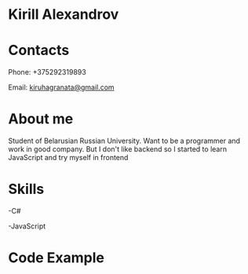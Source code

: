 # Kirill Alexandrov

# Contacts 

Phone: +375292319893

Email: kiruhagranata@gmail.com

# About me

 Student of Belarusian Russian University. Want to be a programmer and work in good company. But I don't like backend so I started to learn JavaScript and try myself in frontend

# Skills

-C# 

-JavaScript

# Code Example
